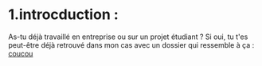 # 1.introcduction :
As-tu déjà travaillé en entreprise ou sur un projet étudiant ? Si oui, tu t'es peut-être déjà retrouvé dans mon cas avec un dossier qui ressemble à ça :
[coucou](https://upload.wikimedia.org/wikipedia/commons/5/56/Tiger.50.jpg)
